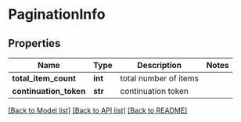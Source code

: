 # PaginationInfo

## Properties
Name | Type | Description | Notes
------------ | ------------- | ------------- | -------------
**total_item_count** | **int** | total number of items | 
**continuation_token** | **str** | continuation token | 

[[Back to Model list]](../README.md#documentation-for-models) [[Back to API list]](../README.md#documentation-for-api-endpoints) [[Back to README]](../README.md)


